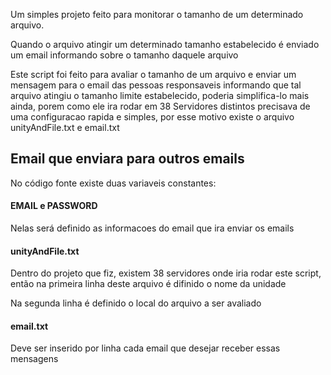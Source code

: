 
Um simples projeto feito para monitorar o tamanho de um determinado arquivo.

Quando o arquivo atingir um determinado tamanho estabelecido é enviado um email informando sobre o tamanho daquele arquivo

Este script foi feito para avaliar o tamanho de um arquivo e enviar um mensagem para o email das pessoas responsaveis informando que tal arquivo 
atingiu o tamanho limite estabelecido, poderia simplifica-lo mais ainda, porem como ele ira rodar em 38 Servidores distintos precisava de uma configuracao rapida e simples, por esse motivo existe o arquivo unityAndFile.txt e email.txt

## Email que enviara para outros emails
No código fonte existe duas variaveis constantes:
#### EMAIL e PASSWORD 
Nelas será definido as informacoes do email que ira enviar os emails


#### unityAndFile.txt
 Dentro do projeto que fiz, existem 38 servidores onde iria rodar este script, então na primeira linha deste arquivo é difinido o nome da unidade
 
 Na segunda linha é definido o local do arquivo a ser avaliado

 #### email.txt
 Deve ser inserido por linha cada email que desejar receber essas mensagens